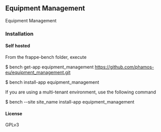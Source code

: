## Equipment Management

Equipment Management

### Installation
#### Self hosted

From the frappe-bench folder, execute

$ bench get-app equipment_management https://github.com/phamos-eu/equipment_management.git

$ bench install-app equipment_management

If you are using a multi-tenant environment, use the following command

$ bench --site site_name install-app equipment_management

#### License

GPLv3
